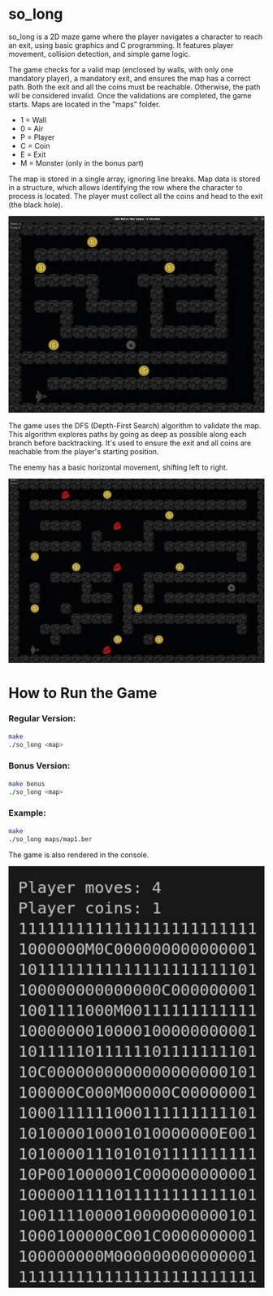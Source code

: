 # so_long
so_long is a 2D maze game where the player navigates a character to reach an exit, using basic graphics and C programming. It features player movement, collision detection, and simple game logic.

The game checks for a valid map (enclosed by walls, with only one mandatory player), a mandatory exit, and ensures the map has a correct path. Both the exit and all the coins must be reachable. Otherwise, the path will be considered invalid. Once the validations are completed, the game starts. Maps are located in the "maps" folder.

- 1 = Wall
- 0 = Air
- P = Player
- C = Coin
- E = Exit
- M = Monster (only in the bonus part)

The map is stored in a single array, ignoring line breaks. Map data is stored in a structure, which allows identifying the row where the character to process is located. The player must collect all the coins and head to the exit (the black hole).

<p align="center">
  <img src="images/1.png" width="800px"/>
</p>

The game uses the DFS (Depth-First Search) algorithm to validate the map. This algorithm explores paths by going as deep as possible along each branch before backtracking. It's used to ensure the exit and all coins are reachable from the player's starting position.

The enemy has a basic horizontal movement, shifting left to right.

<p align="center">
  <img src="images/2.png" width="800px"/>
</p>

# How to Run the Game

### Regular Version:
```bash
make
./so_long <map>
```

### Bonus Version:
```bash
make bonus
./so_long <map>
```

### Example:
```bash
make
./so_long maps/map1.ber
```

The game is also rendered in the console.

<p align="center">
  <img src="images/3.png" width="800px"/>
</p>
